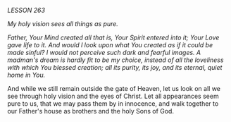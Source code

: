 *LESSON 263*

*My holy vision sees all things as pure.*

_Father, Your Mind created all that is, Your Spirit entered into it; Your Love gave life to it. And would I look upon what You created as if it could be made sinful? I would not perceive such dark and fearful images. A madman's dream is hardly fit to be my choice, instead of all the loveliness with which You blessed creation; all its purity, its joy, and its eternal, quiet home in You._

And while we still remain outside the gate of Heaven, let us look on all we see through holy vision and the eyes of Christ. Let all appearances seem pure to us, that we may pass them by in innocence, and walk together to our Father's house as brothers and the holy Sons of God.